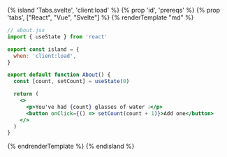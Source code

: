 {% island 'Tabs.svelte', 'client:load' %}
{% prop 'id', 'prereqs' %}
{% prop 'tabs', ["React", "Vue", "Svelte"] %}
{% renderTemplate "md" %}
<section>

```jsx
// about.jsx
import { useState } from 'react'

export const island = {
  when: 'client:load',
}

export default function About() {
  const [count, setCount] = useState(0)

  return (
    <>
      <p>You've had {count} glasses of water 💧</p>
      <button onClick={() => setCount(count + 1)}>Add one</button>
    </>
  )
}
```
</section>
<section hidden>

```html
<!--about.vue-->
<template>
  <p>You've had {{ count }} glasses of water 💧</p>
  <button @click="add()">Add one</button>
</template>

<script>
import { ref } from "vue";
export default {
  island: {
    when: 'client:load',
  },
  setup() {
    const count = ref(0);
    const add = () => (count.value = count.value + 1);
    return { count, add };
  },
};
</script>
```
</section>
<section hidden>

```html
<!--about.svelte-->
<script context="module">
  export const island = {
    when: 'client:load',
  }
</script>

<script>
  let count = 0;

  function add() {
    count += 1;
  }
</script>

<p>You've had {count} glasses of water 💧</p>
<button on:click={add}>Add one</button>
```
</section>

{% endrenderTemplate %}
{% endisland %}

